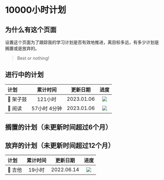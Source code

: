 # 10000小时计划


## 为什么有这个页面

设置这个页面为了跟踪我的学习计划是否有效地推进，离目标多远，有多少计划是搁置或是放弃的。

> Best or nothing!

## 进行中的计划

| 计划        |  累计时间  |   更新日期   |  进度  |
|:----       |:------:|:-----------:|:------:|
| 🥁 架子鼓     | 121小时 | 2023.01.06 |  ![](https://img.shields.io/badge/%E5%AE%8C%E6%88%90-121%2f10000-blue)|
| 📖 阅读     | 57小时 4分钟 | 2023.01.06 |  ![](https://img.shields.io/badge/%E5%AE%8C%E6%88%90-57%2f10000-blue)|


## 搁置的计划（未更新时间超过6个月）


## 放弃的计划（未更新时间超过12个月）

| 计划        |  累计时间  |   更新日期   |  进度  |
|:----       |:------:|:-----------:|:------:|
| 🎸 吉他     | 19小时 | 2022.06.14 |  ![](https://img.shields.io/badge/%E5%AE%8C%E6%88%90-19%2f10000-blue)|
